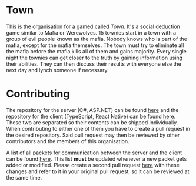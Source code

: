 # Town

This is the organisation for a gamed called *Town*.
It's a social deduction game similar to Mafia or Werewolves.
15 townies start in a town with a group of evil people known as the mafia.
Nobody knows who is part of the mafia, except for the mafia themselves.
The town must try to eliminate all the mafia before the mafia kills all of them and gains majority.
Every single night the townies can get closer to the truth by gaining information using their abilities.
They can then discuss their results with everyone else the next day and lynch someone if necessary.


# Contributing

The repository for the server (C#, ASP.NET) can be found [here](https://github.com/TownGame/Town.Server) and the repository for the client (TypeScript, React Native) can be found [here](https://github.com/TownGame/Town.UI.ReactNative).
These two are separated so their contents can be shipped individually.
When contributing to either one of them you have to create a pull request in the desired repository.
Said pull request may then be reviewed by other contributors and the members of this organisation.

A list of all packets for communication between the server and the client can be found [here](https://github.com/TownGame/.github/blob/master/Packets.md).
This list **must** be updated whenever a new packet gets added or modified.
Please create a second pull request [here](https://github.com/TownGame/.github/pulls) with these changes and refer to it in your original pull request, so it can be reviewed at the same time.
